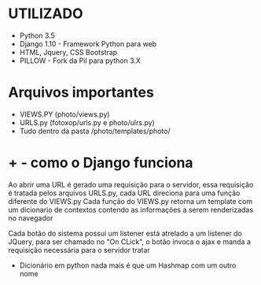 # UTILIZADO

- Python 3.5
- Django 1.10 - Framework Python para web
- HTML, Jquery, CSS Bootstrap
- PILLOW - Fork da Pil para python 3.X


# Arquivos importantes

- VIEWS.PY (photo/views.py)
- URLS.py (fotoxop/urls.py e photo/ulrs.py)
- Tudo dentro da pasta /photo/templates/photo/

# + - como o Django funciona

Ao abrir uma URL é gerado uma requisição para o servidor, essa requisição é tratada pelos arquivos URLS.py, cada URL direciona para uma função diferente do VIEWS.py
Cada função do VIEWS.py retorna um template com um dicionario de contextos contendo as informações a serem renderizadas no navegador

Cada botão do sistema possui um listener está atrelado a um listener do JQuery, para ser chamado no "On CLick", o botão invoca o ajax e manda a requisição necessária para o servidor tratar

* Dicionário em python nada mais é que um Hashmap com um outro nome
